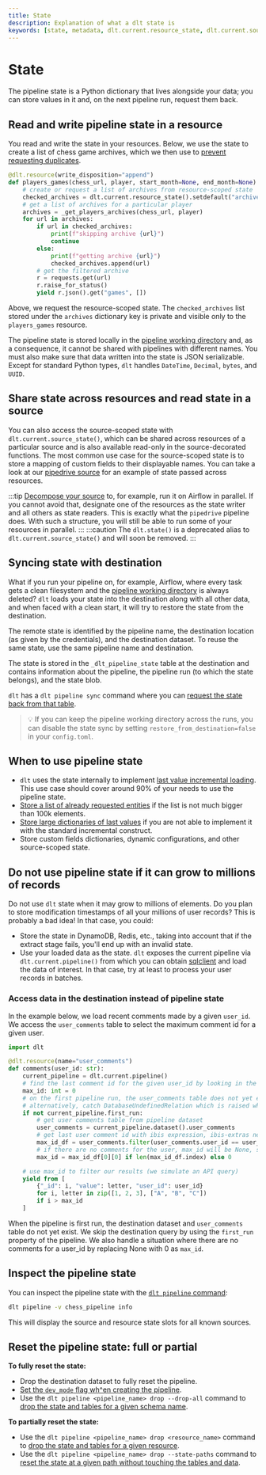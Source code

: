 ```yaml
---
title: State
description: Explanation of what a dlt state is
keywords: [state, metadata, dlt.current.resource_state, dlt.current.source_state]
---
```


# State

The pipeline state is a Python dictionary that lives alongside your data; you can store values in
it and, on the next pipeline run, request them back.

## Read and write pipeline state in a resource

You read and write the state in your resources. Below, we use the state to create a list of chess
game archives, which we then use to
[prevent requesting duplicates](incremental/advanced-state.md#advanced-state-usage-storing-a-list-of-processed-entities).

```py
@dlt.resource(write_disposition="append")
def players_games(chess_url, player, start_month=None, end_month=None):
    # create or request a list of archives from resource-scoped state
    checked_archives = dlt.current.resource_state().setdefault("archives", [])
    # get a list of archives for a particular player
    archives = _get_players_archives(chess_url, player)
    for url in archives:
        if url in checked_archives:
            print(f"skipping archive {url}")
            continue
        else:
            print(f"getting archive {url}")
            checked_archives.append(url)
        # get the filtered archive
        r = requests.get(url)
        r.raise_for_status()
        yield r.json().get("games", [])
```

Above, we request the resource-scoped state. The `checked_archives` list stored under the `archives`
dictionary key is private and visible only to the `players_games` resource.

The pipeline state is stored locally in the
[pipeline working directory](pipeline.md#pipeline-working-directory) and, as a consequence, it
cannot be shared with pipelines with different names. You must also make sure that data written into
the state is JSON serializable. Except for standard Python types, `dlt` handles `DateTime`, `Decimal`,
`bytes`, and `UUID`.

## Share state across resources and read state in a source

You can also access the source-scoped state with `dlt.current.source_state()`, which can be shared
across resources of a particular source and is also available read-only in the source-decorated
functions. The most common use case for the source-scoped state is to store a mapping of custom fields
to their displayable names. You can take a look at our
[pipedrive source](https://github.com/dlt-hub/verified-sources/blob/master/sources/pipedrive/__init__.py#L118)
for an example of state passed across resources.

:::tip
[Decompose your source](../reference/performance.md#source-decomposition-for-serial-and-parallel-resource-execution)
to, for example, run it on Airflow in parallel. If you cannot avoid that, designate one of
the resources as the state writer and all others as state readers. This is exactly what the `pipedrive`
pipeline does. With such a structure, you will still be able to run some of your resources in
parallel.
:::
:::caution
The `dlt.state()` is a deprecated alias to `dlt.current.source_state()` and will soon be
removed.
:::

## Syncing state with destination

What if you run your pipeline on, for example, Airflow, where every task gets a clean filesystem and
the [pipeline working directory](pipeline.md#pipeline-working-directory) is always deleted? `dlt` loads
your state into the destination along with all other data, and when faced with a clean start, it
will try to restore the state from the destination.

The remote state is identified by the pipeline name, the destination location (as given by the
credentials), and the destination dataset. To reuse the same state, use the same pipeline name and
destination.

The state is stored in the `_dlt_pipeline_state` table at the destination and contains information
about the pipeline, the pipeline run (to which the state belongs), and the state blob.

`dlt` has a `dlt pipeline sync` command where you can
[request the state back from that table](../reference/command-line-interface.md#dlt-pipeline-sync).

> 💡 If you can keep the pipeline working directory across the runs, you can disable the state sync
> by setting `restore_from_destination=false` in your `config.toml`.

## When to use pipeline state

- `dlt` uses the state internally to implement
  [last value incremental loading](incremental/cursor.md). This
  use case should cover around 90% of your needs to use the pipeline state.
- [Store a list of already requested entities](incremental/advanced-state.md#advanced-state-usage-storing-a-list-of-processed-entities)
  if the list is not much bigger than 100k elements.
- [Store large dictionaries of last values](incremental/advanced-state.md#advanced-state-usage-tracking-the-last-value-for-all-search-terms-in-twitter-api)
  if you are not able to implement it with the standard incremental construct.
- Store custom fields dictionaries, dynamic configurations, and other source-scoped state.

## Do not use pipeline state if it can grow to millions of records

Do not use `dlt` state when it may grow to millions of elements. Do you plan to store modification
timestamps of all your millions of user records? This is probably a bad idea! In that case, you
could:

- Store the state in DynamoDB, Redis, etc., taking into account that if the extract stage fails,
  you'll end up with an invalid state.
- Use your loaded data as the state. `dlt` exposes the current pipeline via `dlt.current.pipeline()`
  from which you can obtain
  [sqlclient](../dlt-ecosystem/transformations/sql.md)
  and load the data of interest. In that case, try at least to process your user records in batches.

### Access data in the destination instead of pipeline state

In the example below, we load recent comments made by a given `user_id`. We access the `user_comments` table to select the maximum comment id for a given user.
```py
import dlt

@dlt.resource(name="user_comments")
def comments(user_id: str):
    current_pipeline = dlt.current.pipeline()
    # find the last comment id for the given user_id by looking in the destination
    max_id: int = 0
    # on the first pipeline run, the user_comments table does not yet exist so do not check at all
    # alternatively, catch DatabaseUndefinedRelation which is raised when an unknown table is selected
    if not current_pipeline.first_run:
        # get user comments table from pipeline dataset
        user_comments = current_pipeline.dataset().user_comments
        # get last user comment id with ibis expression, ibis-extras need to be installed
        max_id_df = user_comments.filter(user_comments.user_id == user_id).select(user_comments["_id"].max()).df()
        # if there are no comments for the user, max_id will be None, so we replace it with 0
        max_id = max_id_df[0][0] if len(max_id_df.index) else 0

    # use max_id to filter our results (we simulate an API query)
    yield from [
        {"_id": i, "value": letter, "user_id": user_id}
        for i, letter in zip([1, 2, 3], ["A", "B", "C"])
        if i > max_id
    ]
```
When the pipeline is first run, the destination dataset and `user_comments` table do not yet exist. We skip the destination query by using the `first_run` property of the pipeline. We also handle a situation where there are no comments for a user_id by replacing None with 0 as `max_id`.

## Inspect the pipeline state

You can inspect the pipeline state with the [`dlt pipeline` command](../reference/command-line-interface.md#dlt-pipeline):

```sh
dlt pipeline -v chess_pipeline info
```

This will display the source and resource state slots for all known sources.

## Reset the pipeline state: full or partial

**To fully reset the state:**

- Drop the destination dataset to fully reset the pipeline.
- [Set the `dev_mode` flag wh^en creating the pipeline](pipeline.md#do-experiments-with-dev-mode).
- Use the `dlt pipeline <pipeline_name> drop --drop-all` command to [drop the state and tables for a given schema name](../reference/command-line-interface.md#dlt-pipeline-drop).

**To partially reset the state:**

- Use the `dlt pipeline <pipeline_name> drop <resource_name>` command to [drop the state and tables for a given resource](../reference/command-line-interface.md#dlt-pipeline-drop).
- Use the `dlt pipeline <pipeline_name> drop --state-paths` command to [reset the state at a given path without touching the tables and data](../reference/command-line-interface.md#dlt-pipeline-drop).

